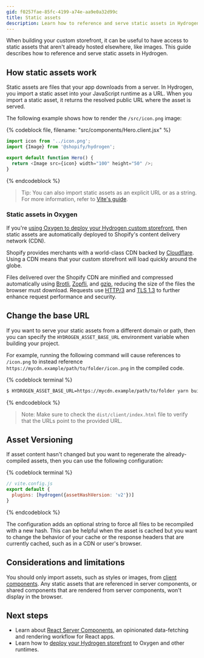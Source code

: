 ```yaml
---
gid: f0257fae-85fc-4199-a74e-aa9e0a32d99c
title: Static assets
description: Learn how to reference and serve static assets in Hydrogen.
---
```


When building your custom storefront, it can be useful to have access to static assets that aren't already hosted elsewhere, like images. This guide describes how to reference and serve static assets in Hydrogen.

## How static assets work

Static assets are files that your app downloads from a server. In Hydrogen, you import a static asset into your JavaScript runtime as a URL. When you import a static asset, it returns the resolved public URL where the asset is served.

The following example shows how to render the `/src/icon.png` image:

{% codeblock file, filename: "src/components/Hero.client.jsx" %}

```js
import icon from '../icon.png';
import {Image} from '@shopify/hydrogen';

export default function Hero() {
  return <Image src={icon} width="100" height="50" />;
}
```

{% endcodeblock %}

> Tip:
> You can also import static assets as an explicit URL or as a string. For more information, refer to [Vite's guide](https://vitejs.dev/guide/assets.html#explicit-url-imports).

### Static assets in Oxygen

If you're [using Oxygen to deploy your Hydrogen custom storefront](https://shopify.dev/custom-storefronts/hydrogen/deployment#deploy-to-oxygen), then static assets are automatically deployed to Shopify's content delivery network (CDN).

Shopify provides merchants with a world-class CDN backed by [Cloudflare](https://cloudflare.com/). Using a CDN means that your custom storefront will load quickly around the globe.

Files delivered over the Shopify CDN are minified and compressed automatically using [Brotli](https://github.com/google/brotli), [Zopfli](https://github.com/google/zopfli), and [gzip](https://en.wikipedia.org/wiki/Gzip), reducing the size of the files the browser must download. Requests use [HTTP/3](https://developers.cloudflare.com/http3/) and [TLS 1.3](https://www.cloudflare.com/learning-resources/tls-1-3/) to further enhance request performance and security.

## Change the base URL

If you want to serve your static assets from a different domain or path, then you can specify the `HYDROGEN_ASSET_BASE_URL` environment variable when building your project.

For example, running the following command will cause references to `/icon.png` to instead reference `https://mycdn.example/path/to/folder/icon.png` in the compiled code.

{% codeblock terminal %}

```bash
$ HYDROGEN_ASSET_BASE_URL=https://mycdn.example/path/to/folder yarn build
```

{% endcodeblock %}

> Note:
> Make sure to check the `dist/client/index.html` file to verify that the URLs point to the provided URL.

## Asset Versioning
If asset content hasn't changed but you want to regenerate the already-compiled assets, then you can use the following configuration:

{% codeblock terminal %}

```js
// vite.config.js
export default {
  plugins: [hydrogen({assetHashVersion: 'v2'})]
}
```

{% endcodeblock %}

The configuration adds an optional string to force all files to be recompiled with a new hash. This can be helpful when the asset is cached but you want to change the behavior of your cache or the response headers that are currently cached, such as in a CDN or user's browser.

## Considerations and limitations

You should only import assets, such as styles or images, from [client components](https://shopify.dev/custom-storefronts/hydrogen/framework/react-server-components#component-types). Any static assets that are referenced in server components, or shared components that are rendered from server components, won't display in the browser.

## Next steps

- Learn about [React Server Components](https://shopify.dev/custom-storefronts/hydrogen/framework/react-server-components), an opinionated data-fetching and rendering workflow for React apps.
- Learn how to [deploy your Hydrogen storefront](https://shopify.dev/custom-storefronts/hydrogen/deployment) to Oxygen and other runtimes.
